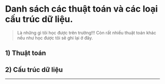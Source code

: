 # Danh sách các thuật toán và các loại cấu trúc dữ liệu.

>Là những gì tôi học được trên trường!!! Còn rất nhiều thuật toán khác nếu như học được tôi sẽ ghi lại ở đây. 

## 1) Thuật toán

## 2) Cấu trúc dữ liệu

----------------------
